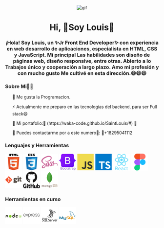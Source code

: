 
 <!--
**waka-code/waka-code** is a ✨ _special_ ✨ repository because its `README.md` (this file) appears on your GitHub profile.

Here are some ideas to get you started:

- 🔭 I’m currently working on ...
- 🌱 I’m currently learning ...
- 👯 I’m looking to collaborate on ...
- 🤔 I’m looking for help with ...
- 💬 Ask me about ...
- 📫 How to reach me: ...
- 😄 Pronouns: ...
- ⚡ Fun fact: ...
-->
<div align="center" id="logo">
  <img
    src="https://media.giphy.com/media/RbDKaczqWovIugyJmW/giphy.gif"
    alt="gif"
    width="500"
  />

  <h1 align="center">Hi, 👋Soy Louis👋</h1>
  <h3 align="center">
    ¡Hola! Soy Louis, un ✨Jr Front End Developer✨ con experiencia en web
    desarrollo de aplicaciones, especialista en HTML, CSS y JavaScript. Mi principal
    Las habilidades son diseño de páginas web, diseño responsive, entre otras. Abierto a lo 
    Trabajos único y cooperación a largo plazo. Amo mi profesión y con mucho gusto
    Me cultivé en esta dirección.😄😄😄
  </h3>
</div>

 ### Sobre Mi👋👋
 
<div id="about">
  <ul>
    🔭 Me gusta la Programacion.
  </ul>
  <ul>
    ⚡ Actualmente me preparo en las tecnologias del backend, para ser Full
    stack😄
  </ul>
  <ul>
    🔭 Mi portafolio:💬 (https://waka-code.github.io/SaintLouis/#) 💬
  </ul>
  <ul>
    💬 Puedes contactarme por a este numero💬: 👋+18295041112
  </ul>
</div>

<div align="left">
  <h3>Lenguajes y Herramientas</h3>
  <div>
    <img
      height="55vh"
      src="https://github.com/devicons/devicon/blob/master/icons/html5/html5-original-wordmark.svg"
      alt="html"
    />
    <img
      height="55vh"
      src="https://github.com/devicons/devicon/blob/master/icons/css3/css3-original-wordmark.svg"
      alt="css"
    />
    <img
      height="55vh"
      src="https://github.com/devicons/devicon/blob/master/icons/sass/sass-original.svg"
      alt="scss"
    />
    <img
      height="55vh"
      src="https://github.com/devicons/devicon/blob/master/icons/bootstrap/bootstrap-original-wordmark.svg"
      alt="bt"
    />
    <img
      height="55vh"
      src="https://github.com/devicons/devicon/blob/master/icons/javascript/javascript-original.svg"
      alt="js"
    />
    <img
      height="55vh"
      src="https://github.com/devicons/devicon/blob/master/icons/typescript/typescript-original.svg"
      alt="ts"
    />
    <img
      height="55vh"
      src="https://github.com/devicons/devicon/blob/master/icons/react/react-original-wordmark.svg"
      alt="react"
    />
    <img
      height="55vh"
      src="https://github.com/devicons/devicon/blob/master/icons/figma/figma-original.svg"
      alt="figma"
    />
    <img
      height="55vh"
      src="https://github.com/devicons/devicon/blob/master/icons/git/git-original-wordmark.svg"
      alt="git"
    />
    <img
      height="55vh"
      src="https://github.com/devicons/devicon/blob/master/icons/github/github-original-wordmark.svg"
      alt="github"
    />
    <img
      height="55vh"
      src="https://github.com/devicons/devicon/blob/master/icons/mongodb/mongodb-original-wordmark.svg"
      alt="mongodb"
    />
  </div>
  <h3>Herramientas en curso</h3>
  <img
    height="55vh"
    src="https://github.com/devicons/devicon/blob/master/icons/nodejs/nodejs-original-wordmark.svg"
    alt="nodejs"
  />
  <img
    height="55vh"
    src="https://github.com/devicons/devicon/blob/master/icons/express/express-original-wordmark.svg"
    alt="express"
  />
  <img
    height="55vh"
    src="https://github.com/devicons/devicon/blob/master/icons/microsoftsqlserver/microsoftsqlserver-plain-wordmark.svg"
    alt="sql"
  />
  <img
    height="55vh"
    src="https://github.com/devicons/devicon/blob/master/icons/mysql/mysql-original-wordmark.svg"
    alt="mysql"
  />
</div>


